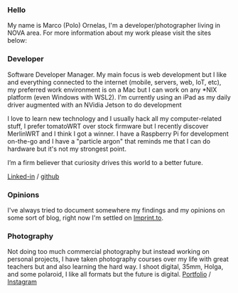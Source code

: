 ### Hello
My name is Marco (Polo) Ornelas, I'm a developer/photographer living in NOVA area. For more information about my work please visit the sites below: 

### Developer

Software Developer Manager. My main focus is web development but I like and everything connected to the internet (mobile, servers, web, IoT, etc), my preferred work environment is on a Mac but I can work on any *NIX platform (even Windows with WSL2). I'm currently using an iPad as my daily driver augmented with an NVidia Jetson to do development

I love to learn new technology and I usually hack all my computer-related stuff, I prefer tomatoWRT over stock firmware but I recently discover MerlinWRT and I think I got a winner. I have a Raspberry Pi for development on-the-go and I have a "particle argon" that reminds me that I can do hardware but it's not my strongest point. 

I’m a firm believer that curiosity drives this world to a better future.

[Linked-in](http://www.linkedin.com/in/poloornelas) / 
[github](https://github.com/polographer)

### Opinions
I've always tried to document somewhere my findings and my opinions on some sort of blog, right now I'm settled on 
[Imprint.to](https://polographer.imprint.to/).

### Photography
Not doing too much commercial photography but instead working on personal projects, I have taken photography courses over my life with great teachers but and also learning the hard way. I shoot digital, 35mm, Holga, and some polaroid, I like all formats but the future is digital.
[Portfolio](http://photo.poloornelas.mx) / [Instagram](https://www.instagram.com/polographer/)

